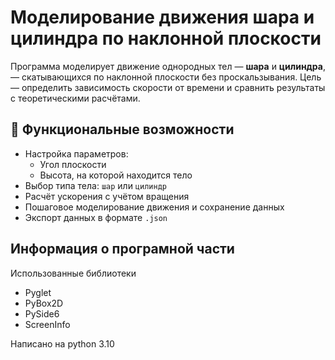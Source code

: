 # Моделирование движения шара и цилиндра по наклонной плоскости

Программа моделирует движение однородных тел — **шара** и **цилиндра**, — скатывающихся по наклонной плоскости без проскальзывания. Цель — определить зависимость скорости от времени и сравнить результаты с теоретическими расчётами.

## 📌 Функциональные возможности

- Настройка параметров:
  - Угол плоскости
  - Высота, на которой находится тело
- Выбор типа тела: `шар` или `цилиндр`
- Расчёт ускорения с учётом вращения
- Пошаговое моделирование движения и сохранение данных
- Экспорт данных в формате `.json`

## Информация о програмной части
Использованные библиотеки
- Pyglet
- PyBox2D
- PySide6
- ScreenInfo

Написано на python 3.10

